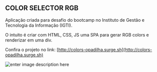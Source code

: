 ## COLOR SELECTOR RGB

Aplicação criada para desafio do bootcamp no Instituto de Gestão e Tecnologia da Informação (IGTI). 

O intuito é criar com HTML, CSS, JS uma SPA para gerar RGB colors e renderizar em uma div.

Confira o projeto no link: [http://colors-opadilha.surge.sh](http://colors-opadilha.surge.sh)

![enter image description here](https://i.ibb.co/MsbXNWr/image.png)

